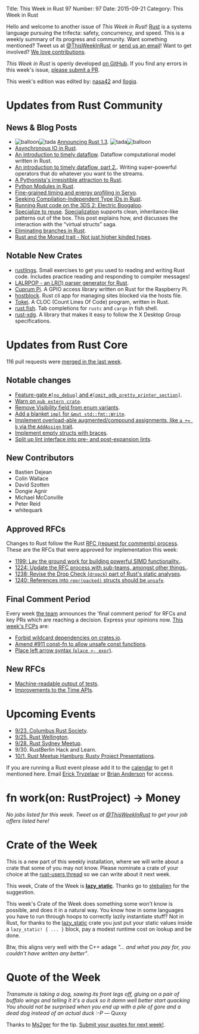 Title: This Week in Rust 97
Number: 97
Date: 2015-09-21
Category: This Week in Rust

Hello and welcome to another issue of *This Week in Rust*!
[Rust](http://rust-lang.org) is a systems language pursuing the trifecta:
safety, concurrency, and speed. This is a weekly summary of its progress and
community. Want something mentioned? Tweet us at [@ThisWeekInRust](https://twitter.com/ThisWeekInRust) or [send us an
email](mailto:corey@octayn.net?subject=This%20Week%20in%20Rust%20Suggestion)!
Want to get involved? [We love
contributions](https://github.com/rust-lang/rust/wiki/Note-guide-for-new-contributors).

*This Week in Rust* is openly developed [on GitHub](https://github.com/cmr/this-week-in-rust).
If you find any errors in this week's issue, [please submit a PR](https://github.com/cmr/this-week-in-rust/pulls).

This week's edition was edited by: [nasa42](https://github.com/nasa42) and [llogiq](https://github.com/llogiq).


# Updates from Rust Community

## News & Blog Posts

* <img alt="balloon" class="emoji" title=":balloon:" src="https://cdn.discourse.org/business/images/emoji/emoji_one/balloon.png?v=0"><img alt="tada" class="emoji" title=":tada:" src="https://cdn.discourse.org/business/images/emoji/emoji_one/tada.png?v=0"> [Announcing Rust 1.3](http://blog.rust-lang.org/2015/09/17/Rust-1.3.html). <img alt="tada" class="emoji" title=":tada:" src="https://cdn.discourse.org/business/images/emoji/emoji_one/tada.png?v=0"><img alt="balloon" class="emoji" title=":balloon:" src="https://cdn.discourse.org/business/images/emoji/emoji_one/balloon.png?v=0">
* [Asynchronous IO in Rust](https://blog.skcript.com/asynchronous-io-in-rust-36b623e7b965).
* [An introduction to timely dataflow](https://github.com/frankmcsherry/blog/blob/7a1174e80134c8ce5338d5c62864a2aae835da04/posts/2015-09-14.md). Dataflow computational model written in Rust.
* [An introduction to timely dataflow, part 2.](https://github.com/frankmcsherry/blog/blob/master/posts/2015-09-18.md). Writing super-powerful operators that do whatever you want to the streams.
* [A Pythonista's irresistible attraction to Rust](http://hardcoded.net/articles/pythonistas-irresistible-attraction-rust).
* [Python Modules in Rust](https://ehiggs.github.io/2015/07/Python-Modules-In-Rust/).
* [Fine-grained timing and energy profiling in Servo](http://blog.servo.org/2015/09/11/timing-energy/).
* [Seeking Compilation-Independent Type IDs in Rust](http://davidlegare.ghost.io/seeking-compilation-independent-type-ids-in-rust/).
* [Running Rust code on the 3DS 2: Electric Boogaloo](http://www.idolagames.com/running-rust-code-on-the-3ds-2-electric-boogaloo/).
* [Specialize to reuse](https://aturon.github.io/blog/2015/09/18/reuse/). [Specialization](https://github.com/rust-lang/rfcs/pull/1210) supports clean, inheritance-like patterns out of the box. This post explains how, and discusses the interaction with the “virtual structs” saga.
* [Eliminating branches in Rust](http://kamalmarhubi.com/blog/2015/09/15/eliminating-branches-in-rust-for-fun-but-not-much-profit/).
* [Rust and the Monad trait - Not just higher kinded types](https://m4rw3r.github.io/rust-and-monad-trait/).

## Notable New Crates

* [rustlings](https://github.com/carols10cents/rustlings). Small exercises to get you used to reading and writing Rust code. Includes practice reading and responding to compiler messages!
* [LALRPOP - an LR(1) parser generator for Rust](http://smallcultfollowing.com/babysteps/blog/2015/09/14/lalrpop/).
* [Cuprum Pi](https://github.com/cuprumpi/cupi). A GPIO access library written on Rust for the Raspberry Pi.
* [hostblock](https://github.com/cgag/hostblock). Rust cli app for managing sites blocked via the hosts file.
* [Tokei](https://github.com/Aaronepower/tokei). A CLOC (Count Lines Of Code) program, written in Rust.
* [rust.fish](https://github.com/bheesham/rust.fish). Tab completions for `rustc` and `cargo` in fish shell.
* [rust-xdg](https://github.com/whitequark/rust-xdg). A library that makes it easy to follow the X Desktop Group specifications.

# Updates from Rust Core

116 pull requests were [merged in the last week][merged].

[merged]: https://github.com/issues?q=is%3Apr+org%3Arust-lang+is%3Amerged+merged%3A2015-09-14..2015-09-21

## Notable changes

* [Feature-gate `#[no_debug]` and `#[omit_gdb_pretty_printer_section]`](https://github.com/rust-lang/rust/pull/28522).
* [Warn on `pub extern crate`](https://github.com/rust-lang/rust/pull/28486).
* [Remove Visibility field from enum variants](https://github.com/rust-lang/rust/pull/28442).
* [Add a blanket `impl` for `&mut std::fmt::Write`](https://github.com/rust-lang/rust/pull/28368).
* [Implement overload-able augmented/compound assignments, like `a += b` via the `AddAssign` trait](https://github.com/rust-lang/rust/pull/28345).
* [Implement empty structs with braces](https://github.com/rust-lang/rust/pull/28336).
* [Split up lint interface into pre- and post-expansion lints](https://github.com/rust-lang/rust/pull/28349).

## New Contributors

* Bastien Dejean
* Colin Wallace
* David Szotten
* Dongie Agnir
* Michael McConville
* Peter Reid
* whitequark

## Approved RFCs

Changes to Rust follow the Rust [RFC (request for comments)
process](https://github.com/rust-lang/rfcs#rust-rfcs). These
are the RFCs that were approved for implementation this week:

* [1199: Lay the ground work for building powerful SIMD functionality.](https://github.com/rust-lang/rfcs/pull/1199).
* [1224: Update the RFC process with sub-teams, amongst other things.](https://github.com/rust-lang/rfcs/pull/1224).
* [1238: Revise the Drop Check (`dropck`) part of Rust's static analyses](https://github.com/rust-lang/rfcs/pull/1238).
* [1240: References into `repr(packed)` structs should be `unsafe`](https://github.com/rust-lang/rfcs/pull/1240).

## Final Comment Period

Every week [the team](https://rust-lang.org/team.html) announces the
'final comment period' for RFCs and key PRs which are reaching a
decision. Express your opinions now. [This week's FCPs][fcp] are:

[fcp]: https://github.com/issues?utf8=%E2%9C%93&q=is%3Apr+org%3Arust-lang+label%3Afinal-comment-period+is%3Aopen

* [Forbid wildcard dependencies on crates.io](https://github.com/rust-lang/rfcs/pull/1241).
* [Amend #911 const-fn to allow unsafe const functions](https://github.com/rust-lang/rfcs/pull/1245).
* [Place left arrow syntax (`place <- expr`)](https://github.com/rust-lang/rfcs/pull/1228).

## New RFCs

* [Machine-readable output of tests](https://github.com/rust-lang/rfcs/pull/1284).
* [Improvements to the Time APIs](https://github.com/rust-lang/rfcs/pull/1288).

# Upcoming Events

* [9/23. Columbus Rust Society](http://www.meetup.com/columbus-rs/).
* [9/25. Rust Wellington](http://www.meetup.com/Wellington-Rust-Meetup/events/225362848/).
* [9/28. Rust Sydney Meetup](http://www.meetup.com/Rust-Sydney/events/225175121/).
* 9/30. RustBerlin Hack and Learn.
* [10/1. Rust Meetup Hamburg: Rusty Project Presentations](http://www.meetup.com/Rust-Meetup-Hamburg/events/225391520/).

If you are running a Rust event please add it to the [calendar] to get
it mentioned here. Email [Erick Tryzelaar][erickt] or [Brian
Anderson][brson] for access.

[calendar]: https://www.google.com/calendar/embed?src=apd9vmbc22egenmtu5l6c5jbfc%40group.calendar.google.com
[erickt]: mailto:erick.tryzelaar@gmail.com
[brson]: mailto:banderson@mozilla.com

# fn work(on: RustProject) -> Money

*No jobs listed for this week. Tweet us at [@ThisWeekInRust](https://twitter.com/ThisWeekInRust) to get your job offers listed here!*

# Crate of the Week

This is a new part of this weekly installation, where we will write about a crate that some of you may not know.
Please nominate a crate of your choice at the [rust-users thread](https://users.rust-lang.org/t/crate-of-the-week/2704/15) so we can write about it next week.

This week, Crate of the Week is **[lazy_static](https://crates.io/crates/lazy_static)**. Thanks go to [stebalien](https://users.rust-lang.org/users/stebalien) for the suggestion.

This week's Crate of the Week does something some won't know is possible, and does it in a natural way. You know how in some languages you have to run through hoops to correctly lazily instantiate stuff? Not in Rust, for thanks to the [lazy_static](https://crates.io/crates/lazy_static) crate you just put your static values inside a `lazy_static! { ... }` block, pay a modest runtime cost on lookup and be done.

Btw, this aligns very well with the C++ adage *"... and what you pay for, you couldn't have written any better"*.

# Quote of the Week

*Transmute is taking a dog, sawing its front legs off, gluing on a pair of buffalo wings and telling it it's a duck so it damn well better start quacking
You should not be surprised when you end up with a pile of gore and a dead dog instead of an actual duck :-P* — Quxxy

Thanks to [Ms2ger](https://users.rust-lang.org/users/Ms2ger) for the tip. [Submit your quotes for next week!][submit].

[submit]: http://users.rust-lang.org/t/twir-quote-of-the-week/328
